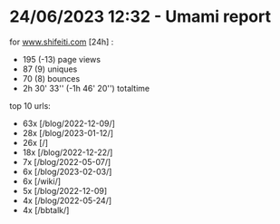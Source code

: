 # 24/06/2023 12:32 - Umami report
for www.shifeiti.com [24h] :

 - 195 (-13) page views
 - 87 (9) uniques
 - 70 (8) bounces
 - 2h 30' 33'' (-1h 46' 20'') totaltime


top 10 urls:
 - 63x [/blog/2022-12-09/]
 - 28x [/blog/2023-01-12/]
 - 26x [/]
 - 18x [/blog/2022-12-22/]
 - 7x [/blog/2022-05-07/]
 - 6x [/blog/2023-02-03/]
 - 6x [/wiki/]
 - 5x [/blog/2022-12-09]
 - 4x [/blog/2022-05-24/]
 - 4x [/bbtalk/]


